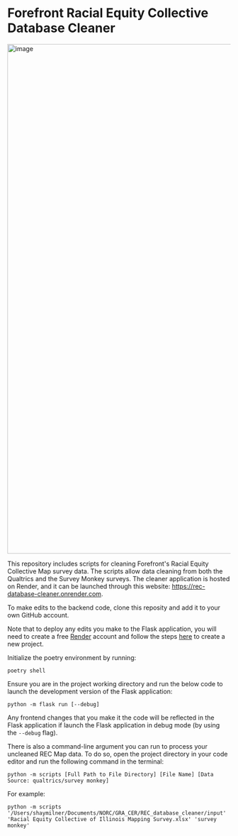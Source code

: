# Forefront Racial Equity Collective Database Cleaner
<img width="1149" alt="image" src="https://github.com/chanteriam/REC_database_cleaner/assets/68039600/63157cec-f6c5-4b2d-b3d7-6c5298e4a1ed">

This repository includes scripts for cleaning Forefront's Racial Equity Collective Map survey data.
The scripts allow data cleaning from both the Qualtrics and the Survey Monkey surveys. The cleaner
application is hosted on Render, and it can be launched through this website: https://rec-database-cleaner.onrender.com.

To make edits to the backend code, clone this reposity and add it to your own GitHub account. 

Note that to deploy any edits you make to the Flask application, you will need to create a free [Render](https://render.com/) account and follow the steps [here](https://render.com/docs/projects#:~:text=Creating%20a%20project,to%20name%20your%20first%20environment) to create a new project.

Initialize the poetry environment by running:
```
poetry shell
```

Ensure you are in the project working directory and run the below code to launch the development version of the Flask application:
```
python -m flask run [--debug]
```

Any frontend changes that you make it the code will be reflected in the Flask application if launch the Flask application in debug mode (by using the `--debug` flag).

There is also a command-line argument you can run to process your uncleaned REC Map data. To do so, open the project directory in your code editor and run the following command in the terminal:

```
python -m scripts [Full Path to File Directory] [File Name] [Data Source: qualtrics/survey monkey]
```

For example:

```
python -m scripts '/Users/shaymilner/Documents/NORC/GRA_CER/REC_database_cleaner/input' 'Racial Equity Collective of Illinois Mapping Survey.xlsx' 'survey monkey'
```
